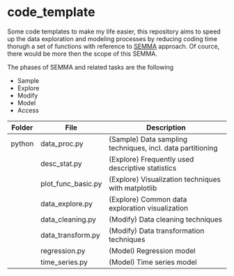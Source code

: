 # code_template
Some code templates to make my life easier, this repository aims to speed up the data exploration and modeling processes by reducing coding time thorugh a set of functions with reference to [SEMMA](https://en.wikipedia.org/wiki/SEMMA) approach. Of cource, there would be more then the scope of this SEMMA.

The phases of SEMMA and related tasks are the following
- Sample
- Explore
- Modify
- Model
- Access


| Folder        | File               | Description  |
| ------------- |--------------------| ------------ |
| python        | data_proc.py       | (Sample) Data sampling techniques, incl. data partitioning |
|               | desc_stat.py       | (Explore) Frequently used descriptive statistics |
|               | plot_func_basic.py | (Explore) Visualization techniques with matplotlib |
|               | data_explore.py    | (Explore) Common data exploration visualization |
|               | data_cleaning.py   | (Modify) Data cleaning techniques |
|               | data_transform.py  | (Modify) Data transformation techniques |
|               | regression.py      | (Model) Regression model |
|               | time_series.py     | (Model) Time series model |

